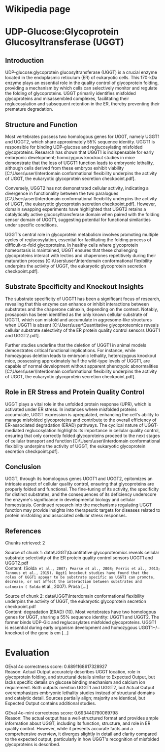 # Wikipedia page
# UDP-Glucose:Glycoprotein Glucosyltransferase (UGGT)

## Introduction

UDP-glucose:glycoprotein glucosyltransferase (UGGT) is a crucial enzyme located in the endoplasmic reticulum (ER) of eukaryotic cells. This 170-kDa enzyme plays an essential role in the quality control of glycoprotein folding, providing a mechanism by which cells can selectively monitor and regulate the folding of glycoproteins. UGGT primarily identifies misfolded glycoproteins and misassembled complexes, facilitating their reglucosylation and subsequent retention in the ER, thereby preventing their premature degradation.

## Structure and Function

Most vertebrates possess two homologous genes for UGGT, namely UGGT1 and UGGT2, which share approximately 55% sequence identity. UGGT1 is responsible for binding UDP-glucose and reglucosylating misfolded glycoproteins. Research has shown that UGGT1 is indispensable for early embryonic development; homozygous knockout studies in mice demonstrate that the loss of UGGT1 function leads to embryonic lethality, although cells derived from these embryos exhibit viability [C:\Users\user\Interdomain conformational flexibility underpins the activity of UGGT, the eukaryotic glycoprotein secretion checkpoint.pdf]. 

Conversely, UGGT2 has not demonstrated cellular activity, indicating a divergence in functionality between the two paralogues [C:\Users\user\Interdomain conformational flexibility underpins the activity of UGGT, the eukaryotic glycoprotein secretion checkpoint.pdf]. However, domain swapping experiments have highlighted that UGGT2 retains a catalytically active glucosyltransferase domain when paired with the folding sensor domain of UGGT1, suggesting potential for functional similarities under specific conditions.

UGGT's central role in glycoprotein metabolism involves promoting multiple cycles of reglucosylation, essential for facilitating the folding process of difficult-to-fold glycoproteins. In healthy cells where glycoprotein homeostasis is maintained, UGGT ensures that these challenging glycoproteins interact with lectins and chaperones repetitively during their maturation process [C:\Users\user\Interdomain conformational flexibility underpins the activity of UGGT, the eukaryotic glycoprotein secretion checkpoint.pdf].

## Substrate Specificity and Knockout Insights

The substrate specificity of UGGT1 has been a significant focus of research, revealing that this enzyme can enhance or inhibit interactions between substrates and the chaperone calnexin, depending on the context. Notably, prosaposin has been identified as the only known cellular substrate of UGGT1, which can misfold and accumulate in aggresome-like structures when UGGT1 is absent [C:\Users\user\Quantitative glycoproteomics reveals cellular substrate selectivity of the ER protein quality control sensors UGGT1 and UGGT2.pdf]. 

Further studies underline that the deletion of UGGT1 in animal models demonstrates critical functional implications. For instance, while homozygous deletion leads to embryonic lethality, heterozygous knockout mice, possessing approximately half the wild-type levels of UGGT1, are capable of normal development without apparent phenotypic abnormalities [C:\Users\user\Interdomain conformational flexibility underpins the activity of UGGT, the eukaryotic glycoprotein secretion checkpoint.pdf].

## Role in ER Stress and Protein Quality Control

UGGT plays a vital role in the unfolded protein response (UPR), which is activated under ER stress. In instances where misfolded proteins accumulate, UGGT expression is upregulated, enhancing the cell's ability to manage misfolded glycoproteins and contribute to the overall efficiency of ER-associated degradation (ERAD) pathways. The cyclical nature of UGGT-mediated reglucosylation highlights its importance in cellular quality control, ensuring that only correctly folded glycoproteins proceed to the next stages of cellular transport and function [C:\Users\user\Interdomain conformational flexibility underpins the activity of UGGT, the eukaryotic glycoprotein secretion checkpoint.pdf].

## Conclusion

UGGT, through its homologous genes UGGT1 and UGGT2, epitomizes an intricate aspect of cellular quality control, ensuring that glycoproteins are properly folded and functional. The fine-tuning of its activity, the specificity for distinct substrates, and the consequences of its deficiency underscore the enzyme's significance in developmental biology and cellular homeostasis. Continued research into the mechanisms regulating UGGT function may provide insights into therapeutic targets for diseases related to protein misfolding and associated cellular stress responses.

## References
Chunks retrieved: 2

Source of chunk 1: data\UGGT\Quantitative glycoproteomics reveals cellular substrate selectivity of the ER protein quality control sensors UGGT1 and UGGT2.pdf<br>Content: (Solda` et al., 2007; Pearse et al., 2008; Ferris et al., 2013; Tannous et al., 2015). Uggt1 knockout
studies have found that the roles of UGGT1 appear to be substrate specific as UGGT1 can promote,
decrease, or not affect the interaction between substrates and calnexin (
Solda` et al., 2007). Prosa [...] 

Source of chunk 2: data\UGGT\Interdomain conformational flexibility underpins the activity of UGGT, the eukaryotic glycoprotein secretion checkpoint.pdf<br>Content: degradation (ERAD) (10).
Most vertebrates have two homologous genes for UGGT,
sharing a 55% sequence identity: UGGT1 and UGGT2. The
former binds UDP-Glc and reglucosylates misfolded glycoproteins.
UGGT1 is essential during early organism development and
homozygous UGGT1−/− knockout of the gene is em [...] 

# Evaluation
GEval 4o correctness score: 0.6891168617328927<br>Reason: Actual Output accurately describes UGGT location, role in glycoprotein folding, and structural details similar to Expected Output, but lacks specific details on glucose binding mechanism and calcium ion requirement. Both outputs mention UGGT1 and UGGT2, but Actual Output overemphasizes embryonic lethality studies instead of structural domains and catalytic detail. Sources partially align; majority are identical, but Expected Output contains additional studies.

GEval 4o-mini correctness score: 0.693440790069798<br>Reason: The actual output has a well-structured format and provides ample information about UGGT, including its function, structure, and role in ER quality control. However, while it presents accurate facts and a comprehensive overview, it diverges slightly in detail and clarity compared to the expected output, particularly in how UGGT's recognition of misfolded glycoproteins is described.

